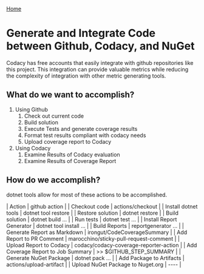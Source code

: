 ﻿[Home](README.md)

# Generate and Integrate Code between Github, Codacy, and NuGet 

Codacy has free accounts that easily integrate with github repositories like this project.  This integration can provide valuable metrics while reducing the complexity of integration with other metric generating tools. 

## What do we want to accomplish?

  1. Using Github
      1. Check out current code
      1. Build solution
      1. Execute Tests and generate coverage results
      1. Format test results compliant with codacy needs
      1. Upload coverage report to Codacy
  2. Using Codacy
      1. Examine Results of Codacy evaluation
      1. Examine Results of Coverage Report

## How do we accomplish? 

dotnet tools allow for most of these actions to be accomplished. 

| Action | github action |
| Checkout code | actions/checkout |
| Install dotnet tools | dotnet tool restore | 
| Restore solution | dotnet restore | 
| Build solution | dotnet build ... | 
| Run tests | dotnet test ... |
| Install Report Generator | dotnet tool install ... |
| Build Reports | reportgenerator ... | 
| Generate Report as Markdown | irongut/CodeCoverageSummary | 
| Add Report to PR Comment | marocchino/sticky-pull-request-comment | 
| Upload Report to Codacy | codacy/codacy-coverage-reporter-action | 
| Add Coverage Report to Job Summary | >> $GITHUB_STEP_SUMMARY | 
| Generate NuGet Package | dotnet pack ... | 
| Add Package to Artifacts | actions/upload-artifact | 
| Upload NuGet Package to Nuget.org | ---- | 

